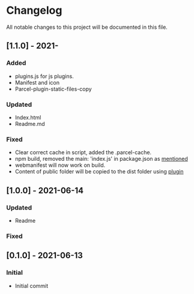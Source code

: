 # Changelog

All notable changes to this project will be documented in this file.

## [1.1.0] - 2021-

### Added

- plugins.js for js plugins.
- Manifest and icon
- Parcel-plugin-static-files-copy

### Updated

- Index.html
- Readme.md

### Fixed

- Clear correct cache in script, added the .parcel-cache.
- npm build, removed the main: 'index.js' in package.json as [mentioned](https://github.com/parcel-bundler/parcel/issues/5243)
- webmanifest will now work on build.
- Content of public folder will be copied to the dist folder using [plugin](https://github.com/jvidalv/parcel-reporter-multiple-static-file-copier)

## [1.0.0] - 2021-06-14

### Updated

- Readme

### Fixed

## [0.1.0] - 2021-06-13

### Initial

- Initial commit
